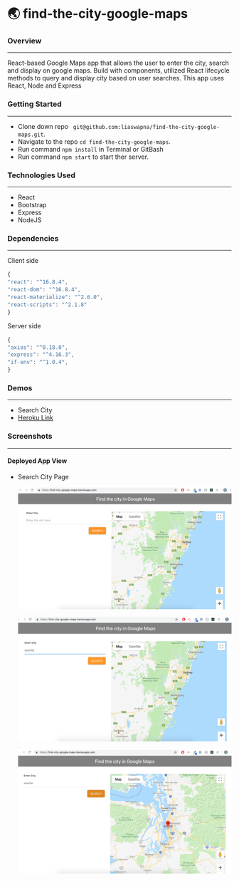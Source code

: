# :earth_asia: find-the-city-google-maps

### Overview
---
React-based Google Maps app that allows the user to enter the city, search and display on google maps. Build with components, utilized React lifecycle methods to query and display city based on user searches. This app uses React, Node and Express

### Getting Started
---
* Clone down repo ``` git@github.com:liaswapna/find-the-city-google-maps.git```.
* Navigate to the repo ```cd find-the-city-google-maps```.
* Run command ```npm install``` in Terminal or GitBash
* Run command ```npm start``` to start ther server.

### Technologies Used
---
* React
* Bootstrap 
* Express
* NodeJS

### Dependencies
---
Client side
```js
{
"react": "^16.8.4",
"react-dom": "^16.8.4",
"react-materialize": "^2.6.0",
"react-scripts": "^2.1.8"
}
```
Server side
```js
{
"axios": "^0.18.0",
"express": "^4.16.3",
"if-env": "^1.0.4",
}
```

### Demos
---
* Search City
* [Heroku Link](https://find-city-google-maps.herokuapp.com/)

### Screenshots
---
#### Deployed App View

*   Search City Page

    ![App](./readmeImage/homePage1.png)

    ![App](./readmeImage/homePage2.png)

    ![App](./readmeImage/homePage3.png)

